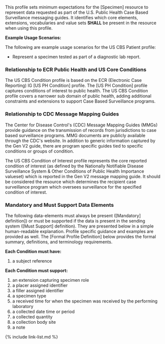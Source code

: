 This profile sets minimum expectations for the [Specimen] resource to represent data requested as part of the U.S. Public Health Case Based Surveillance messaging guides. It identifies which core elements, extensions, vocabularies and value sets **SHALL** be present in the resource when using this profile.

**Example Usage Scenarios:**

The following are example usage scenarios for the US CBS Patient profile:

-   Represent a specimen tested as part of a diagnostic lab report.

### Relationship to ECR Public Health and US Core Conditions

The US CBS Condition profile is based on the ECR (Electronic Case Reporting) IG [US PH Condition] profile. The [US PH Condition] profile captures conditions of interest to public health. The US CBS Condition profile covers a narrower sub domain of public health, adding additional constraints and extensions to support Case Based Surveillance programs.

### Relationship to CDC Message Mapping Guides

The Center for Disease Control's (CDC) Message Mapping Guides (MMGs) provide guidance on the transmission of records from jurisdictions to case based surveillance programs. MMG documents are publicly available through the CDC's website. In addition to generic information captured by the Gen V2 guide, there are program specific guides tied to specific conditions or groups of condition.

The US CBS Condition of Interest profile represents the core reported condition of interest (as defined by the Nationally Notifiable Disease Surveillance System & Other Conditions of Public Health Importance valueset) which is reported in the Gen V2 message mapping guide. It should be considered the resource which determines the recipient case surveillance program which oversees surveillance for the specified condition of interest.

### Mandatory and Must Support Data Elements

The following data-elements must always be present ([Mandatory] definition]) or must be supported if the data is present in the sending system ([Must Support] definition). They are presented below in a simple human-readable explanation.  Profile specific guidance and examples are provided as well.  The [Formal Profile Definition] below provides the formal summary, definitions, and  terminology requirements.

**Each Condition must have:**

1. a subject reference

**Each Condition must support:**

1. an extension capturing specimen role
1. a placer assigned identifier
1. a filler assigned identifier
1. a specimen type
1. a received time for when the specimen was received by the performing laboratory
1. a collected date time or period
1. a collected quantity
1. a collection body site
1. a note

{% include link-list.md %}